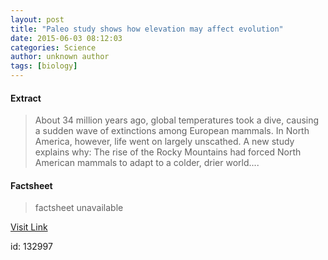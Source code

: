 ```yaml
---
layout: post
title: "Paleo study shows how elevation may affect evolution"
date: 2015-06-03 08:12:03
categories: Science
author: unknown author
tags: [biology]
---
```



#### Extract
>About 34 million years ago, global temperatures took a dive, causing a sudden wave of extinctions among European mammals. In North America, however, life went on largely unscathed. A new study explains why: The rise of the Rocky Mountains had forced North American mammals to adapt to a colder, drier world....

#### Factsheet
>factsheet unavailable

[Visit Link](http://phys.org/news352523513.html)

id:  132997
